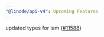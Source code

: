 ```yaml
---
"@linode/api-v4": Upcoming Features
---
```


updated types for iam ([#11588](https://github.com/linode/manager/pull/11588))
